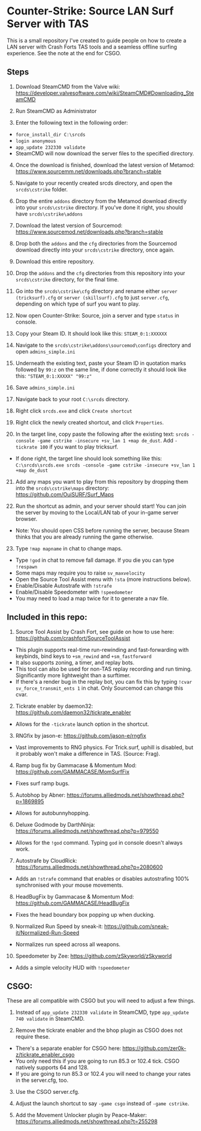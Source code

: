 # Counter-Strike: Source LAN Surf Server with TAS

This is a small repository I've created to guide people on how to create a LAN server with Crash Forts TAS tools and a seamless offline surfing experience. See the note at the end for CSGO.

## Steps

1. Download SteamCMD from the Valve wiki: https://developer.valvesoftware.com/wiki/SteamCMD#Downloading_SteamCMD

2. Run SteamCMD as Administrator

3. Enter the following text in the following order:
- `force_install_dir C:\srcds`
- `login anonymous`
- `app_update 232330 validate`
- SteamCMD will now download the server files to the specified directory.

4. Once the download is finished, download the latest version of Metamod: https://www.sourcemm.net/downloads.php?branch=stable

5. Navigate to your recently created srcds directory, and open the `srcds\cstrike` folder.

6. Drop the entire `addons` directory from the Metamod download directly into your `srcds\cstrike` directory. If you've done it right, you should have `srcds\cstrike\addons`

7. Download the latest version of Sourcemod: https://www.sourcemod.net/downloads.php?branch=stable

8. Drop both the `addons` and the `cfg` directories from the Sourcemod download directly into your `srcds\cstrike` directory, once again.

9. Download this entire repository.

10. Drop the `addons` and the `cfg` directories from this repository into your `srcds\cstrike` directory, for the final time.

11. Go into the `srcds\cstrike\cfg` directory and rename either `server (tricksurf).cfg` or `server (skillsurf).cfg` to just `server.cfg`, depending on which type of surf you want to play.

12. Now open Counter-Strike: Source, join a server and type `status` in console.

13. Copy your Steam ID. It should look like this: `STEAM_0:1:XXXXXX`

14. Navigate to the `srcds\cstrike\addons\sourcemod\configs` directory and open `admins_simple.ini`

15. Underneath the existing text, paste your Steam ID in quotation marks followed by `99:z` on the same line, if done correctly it should look like  this: `"STEAM_0:1:XXXXX" "99:z"`

16. Save `admins_simple.ini`

17. Navigate back to your root `C:\srcds` directory.

18. Right click `srcds.exe` and click `Create shortcut`

19. Right click the newly created shortcut, and click `Properties`.

20. In the target line, copy paste the following after the existing text: `srcds -console -game cstrike -insecure +sv_lan 1 +map de_dust`. Add `-tickrate 100` if you want to play tricksurf.
- If done right, the target line should look something like this: `C:\srcds\srcds.exe srcds -console -game cstrike -insecure +sv_lan 1 +map de_dust`

21. Add any maps you want to play from this repository by dropping them into the `srcds\cstrike\maps` directory: https://github.com/OuiSURF/Surf_Maps

22. Run the shortcut as admin, and your server should start! You can join the server by moving to the Local/LAN tab of your in-game server browser. 
- Note: You should open CSS before running the server, because Steam thinks that you are already running the game otherwise.

23. Type `!map mapname` in chat to change maps.
- Type `!god` in chat to remove fall damage. If you die you can type `!respawn`
- Some maps may require you to raise `sv_maxvelocity`
- Open the Source Tool Assist menu with `!sta` (more instructions below).
- Enable/Disable Autostrafe with `!strafe`
- Enable/Disable Speedometer with `!speedometer`
- You may need to load a map twice for it to generate a nav file.

## Included in this repo:
1. Source Tool Assist by Crash Fort, see guide on how to use here: https://github.com/crashfort/SourceToolAssist
- This plugin supports real-time run-rewinding and fast-forwarding with keybinds, bind keys to `+sm_rewind` and `+sm_fastforward`
- It also supports zoning, a timer, and replay bots. 
- This tool can also be used for non-TAS replay recording and run timing. Significantly more lightweight than a surftimer.
- If there's a render bug in the replay bot, you can fix this by typing `!cvar sv_force_transmit_ents 1` in chat. Only Sourcemod can change this cvar.

2. Tickrate enabler by daemon32: https://github.com/daemon32/tickrate_enabler
- Allows for the `-tickrate` launch option in the shortcut.

3. RNGfix by jason-e: https://github.com/jason-e/rngfix
- Vast improvements to RNG physics. For Trick.surf, uphill is disabled, but it probably won't make a difference in TAS. (Source: Frag).

4. Ramp bug fix by Gammacase & Momentum Mod: https://github.com/GAMMACASE/MomSurfFix
- Fixes surf ramp bugs.

5. Autobhop by Abner: https://forums.alliedmods.net/showthread.php?p=1869895
- Allows for autobunnyhopping.

6. Deluxe Godmode by DarthNinja: https://forums.alliedmods.net/showthread.php?p=979550
- Allows for the `!god` command. Typing `god` in console doesn't always work.

7. Autostrafe by CloudRick: https://forums.alliedmods.net/showthread.php?p=2080600
- Adds an `!strafe` command that enables or disables autostrafing 100% synchronised with your mouse movements.

8. HeadBugFix by Gammacase & Momentum Mod: https://github.com/GAMMACASE/HeadBugFix
- Fixes the head boundary box popping up when ducking.

9. Normalized Run Speed by sneak-it: https://github.com/sneak-it/Normalized-Run-Speed
- Normalizes run speed across all weapons. 

10. Speedometer by Zee: https://github.com/zSkyworld/zSkyworld
- Adds a simple velocity HUD with `!speedometer`

## CSGO:
These are all compatible with CSGO but you will need to adjust a few things.

1. Instead of `app_update 232330 validate` in SteamCMD, type `app_update 740 validate` in SteamCMD.

2. Remove the tickrate enabler and the bhop plugin as CSGO does not require these. 
- There's a separate enabler for CSGO here: https://github.com/zer0k-z/tickrate_enabler_csgo
- You only need this if you are going to run 85.3 or 102.4 tick. CSGO natively supports 64 and 128.
- If you are going to run 85.3 or 102.4 you will need to change your rates in the server.cfg, too.

3. Use the CSGO server.cfg.

6. Adjust the launch shortcut to say `-game csgo` instead of `-game cstrike`.

7. Add the Movement Unlocker plugin by Peace-Maker: https://forums.alliedmods.net/showthread.php?t=255298
